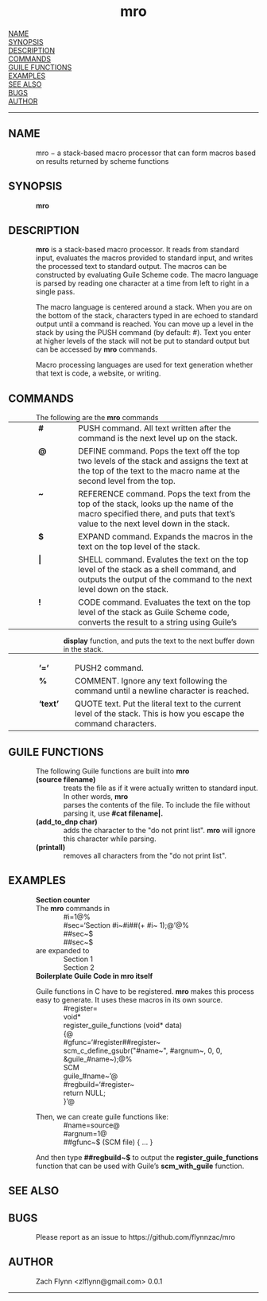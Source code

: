 <!-- Creator     : groff version 1.22.3 -->
<!-- CreationDate: Mon Mar 18 11:50:22 2019 -->
<!DOCTYPE html PUBLIC "-//W3C//DTD HTML 4.01 Transitional//EN"
"http://www.w3.org/TR/html4/loose.dtd">
<html>
<head>
<meta name="generator" content="groff -Thtml, see www.gnu.org">
<meta http-equiv="Content-Type" content="text/html; charset=US-ASCII">
<meta name="Content-Style" content="text/css">
<style type="text/css">
       p       { margin-top: 0; margin-bottom: 0; vertical-align: top }
       pre     { margin-top: 0; margin-bottom: 0; vertical-align: top }
       table   { margin-top: 0; margin-bottom: 0; vertical-align: top }
       h1      { text-align: center }
</style>
<title>mro</title>

</head>
<body>

<h1 align="center">mro</h1>

<a href="#NAME">NAME</a><br>
<a href="#SYNOPSIS">SYNOPSIS</a><br>
<a href="#DESCRIPTION">DESCRIPTION</a><br>
<a href="#COMMANDS">COMMANDS</a><br>
<a href="#GUILE FUNCTIONS">GUILE FUNCTIONS</a><br>
<a href="#EXAMPLES">EXAMPLES</a><br>
<a href="#SEE ALSO">SEE ALSO</a><br>
<a href="#BUGS">BUGS</a><br>
<a href="#AUTHOR">AUTHOR</a><br>

<hr>


<h2>NAME
<a name="NAME"></a>
</h2>


<p style="margin-left:11%; margin-top: 1em">mro &minus; a
stack-based macro processor that can form macros based on
results returned by scheme functions</p>

<h2>SYNOPSIS
<a name="SYNOPSIS"></a>
</h2>


<p style="margin-left:11%; margin-top: 1em"><b>mro</b></p>

<h2>DESCRIPTION
<a name="DESCRIPTION"></a>
</h2>


<p style="margin-left:11%; margin-top: 1em"><b>mro</b> is a
stack-based macro processor. It reads from standard input,
evaluates the macros provided to standard input, and writes
the processed text to standard output. The macros can be
constructed by evaluating Guile Scheme code. The macro
language is parsed by reading one character at a time from
left to right in a single pass.</p>

<p style="margin-left:11%; margin-top: 1em">The macro
language is centered around a stack. When you are on the
bottom of the stack, characters typed in are echoed to
standard output until a command is reached. You can move up
a level in the stack by using the PUSH command (by default:
#). Text you enter at higher levels of the stack will not be
put to standard output but can be accessed by <b>mro</b>
commands.</p>

<p style="margin-left:11%; margin-top: 1em">Macro
processing languages are used for text generation whether
that text is code, a website, or writing.</p>

<h2>COMMANDS
<a name="COMMANDS"></a>
</h2>


<p style="margin-left:11%; margin-top: 1em">The following
are the <b>mro</b> commands</p>

<table width="100%" border="0" rules="none" frame="void"
       cellspacing="0" cellpadding="0">
<tr valign="top" align="left">
<td width="11%"></td>
<td width="1%">


<p><b>#</b></p></td>
<td width="10%"></td>
<td width="78%">


<p>PUSH command. All text written after the command is the
next level up on the stack.</p></td></tr>
<tr valign="top" align="left">
<td width="11%"></td>
<td width="1%">


<p><b>@</b></p></td>
<td width="10%"></td>
<td width="78%">


<p>DEFINE command. Pops the text off the top two levels of
the stack and assigns the text at the top of the text to the
macro name at the second level from the top.</p></td></tr>
<tr valign="top" align="left">
<td width="11%"></td>
<td width="1%">


<p><b>~</b></p></td>
<td width="10%"></td>
<td width="78%">


<p>REFERENCE command. Pops the text from the top of the
stack, looks up the name of the macro specified there, and
puts that text&rsquo;s value to the next level down in the
stack.</p> </td></tr>
<tr valign="top" align="left">
<td width="11%"></td>
<td width="1%">


<p><b>$</b></p></td>
<td width="10%"></td>
<td width="78%">


<p>EXPAND command. Expands the macros in the text on the
top level of the stack.</p></td></tr>
<tr valign="top" align="left">
<td width="11%"></td>
<td width="1%">


<p><b>|</b></p></td>
<td width="10%"></td>
<td width="78%">


<p>SHELL command. Evalutes the text on the top level of the
stack as a shell command, and outputs the output of the
command to the next level down on the stack.</p></td></tr>
<tr valign="top" align="left">
<td width="11%"></td>
<td width="1%">


<p><b>!</b></p></td>
<td width="10%"></td>
<td width="78%">


<p>CODE command. Evaluates the text on the top level of the
stack as Guile Scheme code, converts the result to a string
using Guile&rsquo;s</p></td></tr>
</table>

<p style="margin-left:22%; margin-top: 1em"><b>display</b>
function, and puts the text to the next buffer down in the
stack.</p>

<table width="100%" border="0" rules="none" frame="void"
       cellspacing="0" cellpadding="0">
<tr valign="top" align="left">
<td width="11%"></td>
<td width="9%">


<p style="margin-top: 1em"><b>&rsquo;=&rsquo;</b></p></td>
<td width="2%"></td>
<td width="78%">


<p style="margin-top: 1em">PUSH2 command.</p></td></tr>
<tr valign="top" align="left">
<td width="11%"></td>
<td width="9%">


<p><b>%</b></p></td>
<td width="2%"></td>
<td width="78%">


<p>COMMENT. Ignore any text following the command until a
newline character is reached.</p></td></tr>
<tr valign="top" align="left">
<td width="11%"></td>
<td width="9%">


<p><b>&lsquo;text&rsquo;</b></p></td>
<td width="2%"></td>
<td width="78%">


<p>QUOTE text. Put the literal text to the current level of
the stack. This is how you escape the command
characters.</p> </td></tr>
</table>

<h2>GUILE FUNCTIONS
<a name="GUILE FUNCTIONS"></a>
</h2>


<p style="margin-left:11%; margin-top: 1em">The following
Guile functions are built into <b>mro <br>
(source filename)</b></p>

<p style="margin-left:22%;">treats the file as if it were
actually written to standard input. In other words,
<b>mro</b> <br>
parses the contents of the file. To include the file without
parsing it, use <b>#cat filename|.</b></p>

<p style="margin-left:11%;"><b>(add_to_dnp char)</b></p>

<p style="margin-left:22%;">adds the character to the
&quot;do not print list&quot;. <b>mro</b> will ignore this
character while parsing.</p>

<p style="margin-left:11%;"><b>(printall)</b></p>

<p style="margin-left:22%;">removes all characters from the
&quot;do not print list&quot;.</p>

<h2>EXAMPLES
<a name="EXAMPLES"></a>
</h2>


<p style="margin-left:11%; margin-top: 1em"><b>Section
counter</b> <br>
The <b>mro</b> commands in</p>

<p style="margin-left:22%;">#i=1@% <br>
#sec=&lsquo;Section #i~#i##(+ #i~ 1);@&rsquo;@% <br>
##sec~$ <br>
##sec~$</p>

<p style="margin-left:11%;">are expanded to</p>

<p style="margin-left:22%;">Section 1 <br>
Section 2</p>

<p style="margin-left:11%;"><b>Boilerplate Guile Code in
mro itself</b></p>

<p style="margin-left:11%; margin-top: 1em">Guile functions
in C have to be registered. <b>mro</b> makes this process
easy to generate. It uses these macros in its own
source.</p>

<p style="margin-left:22%;">#register= <br>
void* <br>
register_guile_functions (void* data) <br>
{@ <br>
#gfunc=&lsquo;#register##register~ <br>
scm_c_define_gsubr(&quot;#name~&quot;, #argnum~, 0, 0,
&amp;guile_#name~);@% <br>
SCM <br>
guile_#name~&rsquo;@ <br>
#regbuild=&lsquo;#register~ <br>
return NULL; <br>
}&rsquo;@</p>

<p style="margin-left:11%; margin-top: 1em">Then, we can
create guile functions like:</p>

<p style="margin-left:22%;">#name=source@ <br>
#argnum=1@ <br>
##gfunc~$ (SCM file) { ... }</p>

<p style="margin-left:11%; margin-top: 1em">And then type
<b>##regbuild~$</b> to output the
<b>register_guile_functions</b> function that can be used
with Guile&rsquo;s <b>scm_with_guile</b> function.</p>

<h2>SEE ALSO
<a name="SEE ALSO"></a>
</h2>


<h2>BUGS
<a name="BUGS"></a>
</h2>


<p style="margin-left:11%; margin-top: 1em">Please report
as an issue to https://github.com/flynnzac/mro</p>

<h2>AUTHOR
<a name="AUTHOR"></a>
</h2>


<p style="margin-left:11%; margin-top: 1em">Zach Flynn
&lt;zlflynn@gmail.com&gt; 0.0.1</p>
<hr>
</body>
</html>
